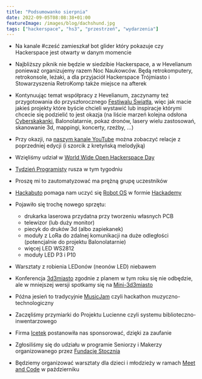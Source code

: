 ```yaml
---
title: "Podsumowanko sierpnia"
date: 2022-09-05T08:08:38+01:00
featureImage: /images/blog/dachshund.jpg
tags: ["hackerspace", "hs3", "przestrzeń", "wydarzenia"]
---
```


- Na kanale #cześć zamieszkał bot glider który pokazuje czy Hackerspace jest otwarty w danym momencie
- Najbliższy piknik nie będzie w siedzibie Hackerspace, a w Hevelianum ponieważ organizujemy razem Noc Naukowców. Będą retrokomputery, retrokonsole, leżaki, a dla przyjaciół Hackerspace Trójmiasto i Stowarzyszenia RetroKomp także miejsce na afterek
- Kontynuując temat współpracy z Hevelianum, zaczynamy też przygotowania do przyszłorocznego [Festiwalu Światła](https://festiwalswiatla.hs3.pl/), więc jak macie jakieś projekty które byście chcieli wystawić lub inspiracje którymi chcecie się podzielić to jest okazja (na liście marzeń kolejna odsłona [Cyberskakanki](/tags/cyberskakanka/), Balonolatarnie, pokaz dronów, lasery wielu zastosowań, skanowanie 3d, mappingi, koncerty, rzeźby, …)
- Przy okazji, na [naszym kanale YouTube](https://www.youtube.com/channel/UC1MjdZvgtGZwSAaveL-Z8CA) można zobaczyć relacje z poprzedniej edycji (i szorcik z kretyńską melodyjką)
- Wzięliśmy udział w [World Wide Open Hackerspace Day](https://makezine.com/article/maker-news/world-wide-open-hackerspace-day-is-coming-august-27th/)
- [Tydzień Programisty](https://tydzienprogramisty.pl/) rusza w tym tygodniu
- Proszę mi to zautomatyzować ma prężną grupę uczestników
- [Hackabuto](/projekty/hackabuto/) pomaga nam uczyć się [Robot OS](https://www.ros.org/) w formie [Hackademy](/tags/akademia-hs3/)

- Pojawiło się trochę nowego sprzętu:
  - drukarka laserowa przydatna przy tworzeniu własnych PCB
  - telewizor (lub duży monitor)
  - piecyk do druków 3d (albo zapiekanek)
  - moduły z LoRa do zdalnej komunikacji na duże odległości (potencjalnie do projektu Balonolatarnie)
  - więcej LED WS2812 
  - moduły LED P3 i P10
  
- Warsztaty z robienia LEDonów (neonów LED) niebawem
- Konferencja [3d3miasto](/wydarzenia/3d3miasto/) zgodnie z planem w tym roku się nie odbędzie, ale w mniejszej wersji spotkamy się na [Mini-3d3miasto](https://www.meetup.com/hs3city/events/287533196/)
- Późna jesień to tradycyjnie [MusicJam](https://musicjam.pl/) czyli hackathon muzyczno-technologiczny
- Zaczęliśmy przymiarki do Projektu Lucienne czyli systemu biblioteczno-inwentarzowego
- Firma [Icetek](https://icetek.io/) postanowiła nas sponsorować, dzięki za zaufanie
- Zgłosiliśmy się do udziału w programie Seniorzy i Makerzy organizowanego przez [Fundację Stocznia](https://stocznia.org.pl/)
- Będziemy organizować warsztaty dla dzieci i młodzieży w ramach [Meet and Code](https://meet-and-code.org/pl/pl/explore) w październiku
